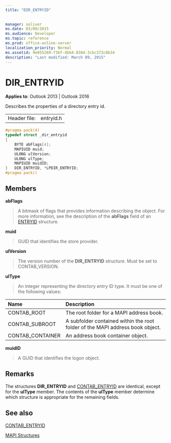 ```yaml
---
title: "DIR_ENTRYID"
 
 
manager: soliver
ms.date: 03/09/2015
ms.audience: Developer
ms.topic: reference
ms.prod: office-online-server
localization_priority: Normal
ms.assetid: 9e055269-f3bf-4b64-8384-3cbc372c0b34
description: "Last modified: March 09, 2015"
---
```


# DIR_ENTRYID

  
  
**Applies to**: Outlook 2013 | Outlook 2016 
  
Describes the properties of a directory entry id.
  
|||
|:-----|:-----|
|Header file:  <br/> |entryid.h  <br/> |
   
```cpp
#pragma pack(4)
typedef struct _dir_entryid
{
    BYTE abFlags[4]; 
    MAPIUID muid; 
    ULONG ulVersion; 
    ULONG ulType; 
    MAPIUID muidID; 
}   DIR_ENTRYID, *LPDIR_ENTRYID; 
#pragma pack()
```

## Members

 **abFlags**
  
> A bitmask of flags that provides information describing the object. For more information, see the description of the **abFlags** field of an [ENTRYID](entryid.md) structure. 
    
 **muid**
  
> GUID that identifies the store provider.
    
 **ulVersion**
  
> The version number of the **DIR_ENTRYID** structure. Must be set to CONTAB_VERSION. 
    
 **ulType**
  
> An integer representing the directory entry ID type. It must be one of the following values:
    
|**Name**|**Description**|
|:-----|:-----|
|CONTAB_ROOT  <br/> |The root folder for a MAPI address book.  <br/> |
|CONTAB_SUBROOT  <br/> |A subfolder contained within the root folder of the MAPI address book object.  <br/> |
|CONTAB_CONTAINER  <br/> |An address book container object.  <br/> |
   
 **muidID**
  
> A GUID that identifies the logon object.
    
## Remarks

The structures **DIR_ENTRYID** and [CONTAB_ENTRYID](contab_entryid.md) are identical, except for the **ulType** member. The contents of the **ulType** member determine which structure is appropriate for the remaining fields. 
  
## See also



[CONTAB_ENTRYID](contab_entryid.md)


[MAPI Structures](mapi-structures.md)

